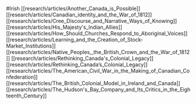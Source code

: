#Irish
[[research/articles/Another_Canada_is_Possible]]
[[research/articles/Canadian_identity_and_the_War_of_1812]]
[[research/articles/Cree_Discourse_and_Narrative_Ways_of_Knowing]]
[[research/articles/His_Majesty's_Indian_Allies]]
[[research/articles/How_Should_Churches_Respond_to_Aboriginal_Voices]]
[[research/articles/Learning_and_the_Creation_of_Stock-Market_Institutions]]
[[research/articles/Native_Peoples,_the_British_Crown_and_the_War_of_1812]]
[[research/articles/Rethinking_Canada's_Colonial_Legacy]]
[[research/articles/Rethinking_Canada’s_Colonial_Legacy]]
[[research/articles/The_American_Civil_War_in_the_Making_of_Canadian_Confederation]]
[[research/articles/The_British_Colonial_Model_in_Ireland_and_Canada]]
[[research/articles/The_Hudson's_Bay_Company_and_Its_Critics_in_the_Eighteenth_Century]]
